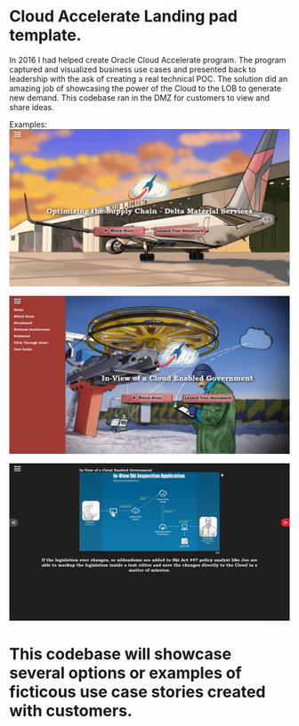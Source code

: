 # Cloud Accelerate Landing pad template.
In 2016 I had helped create Oracle Cloud Accelerate program. The program captured and visualized business use cases and presented back to leadership with the ask of creating a real technical POC. The solution did an amazing job of showcasing the power of the Cloud to the LOB to generate new demand. This codebase ran in the DMZ for customers to view and share ideas.

Examples:
![](images/readme/README-5e099683.png)

![](images/readme/README-792fe4c0.png)

![](images/readme/README-db983298.png)

# This codebase will showcase several options or examples of ficticous use case stories created with customers.
